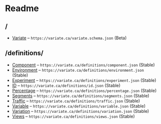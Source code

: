 # Readme

## /

- [Variate](./variate.schema.md) – `https://variate.ca/variate.schema.json` (Beta)

## /definitions/

- [Component](./definitions/component.schema.md) – `https://variate.ca/definitions/component.json` (Stable)
- [Environment](./definitions/status.schema.md) – `https://variate.ca/definitions/environment.json` (Stable)
- [Experiment](./definitions/experiment.schema.md) – `https://variate.ca/definitions/experiment.json` (Stable)
- [ID](./definitions/id.schema.md) – `https://variate.ca/definitions/id.json` (Stable)
- [Percentage](./definitions/percentage.schema.md) – `https://variate.ca/definitions/percentage.json` (Stable)
- [Segments](./definitions/segments.schema.md) – `https://variate.ca/definitions/segments.json` (Stable)
- [Traffic](./definitions/traffic.schema.md) – `https://variate.ca/definitions/traffic.json` (Stable)
- [Variable](./definitions/variable.schema.md) – `https://variate.ca/definitions/variable.json` (Stable)
- [Variation](./definitions/variation.schema.md) – `https://variate.ca/definitions/variation.json` (Stable)
- [Views](./definitions/views.schema.md) – `https://variate.ca/definitions/views.json` (Stable)

